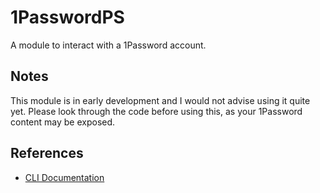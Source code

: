 # 1PasswordPS

A module to interact with a 1Password account.

## Notes

This module is in early development and I would not advise using it quite yet. Please look through the code before using this, as your 1Password content may be exposed.

## References

- [CLI Documentation](https://support.1password.com/command-line)
